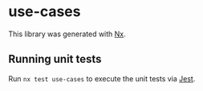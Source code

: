# use-cases

This library was generated with [Nx](https://nx.dev).

## Running unit tests

Run `nx test use-cases` to execute the unit tests via [Jest](https://jestjs.io).
